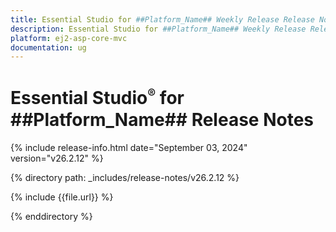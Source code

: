 ```yaml
---
title: Essential Studio for ##Platform_Name## Weekly Release Release Notes  
description: Essential Studio for ##Platform_Name## Weekly Release Release Notes  
platform: ej2-asp-core-mvc
documentation: ug
---
```


# Essential Studio<sup style="font-size:70%">&reg;</sup> for ##Platform_Name##  Release Notes  

{% include release-info.html date="September 03, 2024"  version="v26.2.12" %}

{% directory path: _includes/release-notes/v26.2.12 %}

{% include {{file.url}} %}

{% enddirectory %}